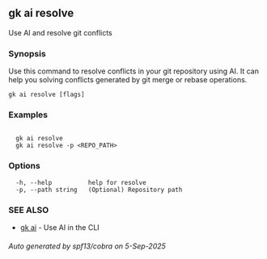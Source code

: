 ## gk ai resolve

Use AI and resolve git conflicts

### Synopsis


  Use this command to resolve conflicts in your git repository using AI.
  It can help you solving conflicts generated by git merge or rebase operations.


```
gk ai resolve [flags]
```

### Examples

```

  gk ai resolve
  gk ai resolve -p <REPO_PATH>
```

### Options

```
  -h, --help          help for resolve
  -p, --path string   (Optional) Repository path
```

### SEE ALSO

* [gk ai](gk_ai.md)	 - Use AI in the CLI

###### Auto generated by spf13/cobra on 5-Sep-2025
